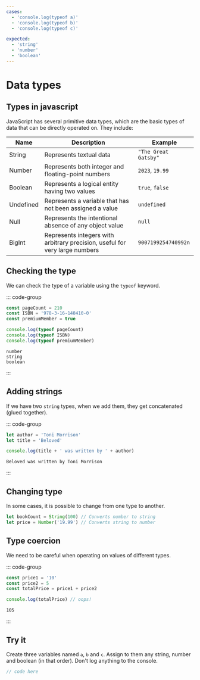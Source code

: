 ```yaml
---
cases:
  - 'console.log(typeof a)'
  - 'console.log(typeof b)'
  - 'console.log(typeof c)'

expected:
  - 'string'
  - 'number'
  - 'boolean'
---
```


# Data types

<Vimeo id="911842881" />

## Types in javascript

JavaScript has several primitive data types, which are the basic types of data
that can be directly operated on. They include:

| Name      | Description                                                                 | Example              |
| --------- | --------------------------------------------------------------------------- | -------------------- |
| String    | Represents textual data                                                     | `"The Great Gatsby"` |
| Number    | Represents both integer and floating-point numbers                          | `2023`, `19.99`      |
| Boolean   | Represents a logical entity having two values                               | `true`, `false`      |
| Undefined | Represents a variable that has not been assigned a value                    | `undefined`          |
| Null      | Represents the intentional absence of any object value                      | `null`               |
| BigInt    | Represents integers with arbitrary precision, useful for very large numbers | `9007199254740992n`  |

## Checking the type

We can check the type of a variable using the `typeof` keyword.

::: code-group

```js
const pageCount = 210
const ISBN = '978-3-16-148410-0'
const premiumMember = true

console.log(typeof pageCount)
console.log(typeof ISBN)
console.log(typeof premiumMember)
```

```console [output]
number
string
boolean
```

:::

## Adding strings

If we have two `string` types, when we add them, they get concatenated (glued
together).

::: code-group

```js
let author = 'Toni Morrison'
let title = 'Beloved'

console.log(title + ' was written by ' + author)
```

```console [output]
Beloved was written by Toni Morrison
```

:::

## Changing type

In some cases, it is possible to change from one type to another.

```js
let bookCount = String(100) // Converts number to string
let price = Number('19.99') // Converts string to number
```

## Type coercion

We need to be careful when operating on values of different types.

::: code-group

```js
const price1 = '10'
const price2 = 5
const totalPrice = price1 + price2

console.log(totalPrice) // oops!
```

```console [output]
105
```

:::

## Try it

Create three variables named `a`, `b` and `c`. Assign to them any string, number
and boolean (in that order). Don't log anything to the console.

<Exercise>

```js
// code here
```

</Exercise>
